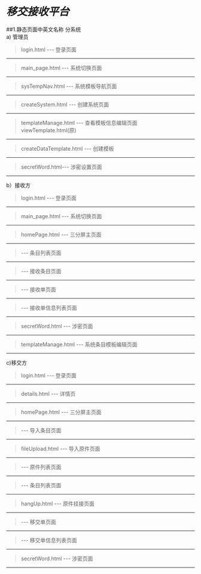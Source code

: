 *移交接收平台*
============================

##1.静态页面中英文名称
分系统<br/>
a) 管理员
>login.html --- 登录页面<br/>
---------------------------------------------
>main_page.html --- 系统切换页面<br/>
---------------------------------------------
>sysTempNav.html --- 系统模板导航页面<br/>
---------------------------------------------
>createSystem.html --- 创建系统页面<br/>
---------------------------------------------
>templateManage.html --- 查看模板信息编辑页面<br/> viewTemplate.html(原)
---------------------------------------------
>createDataTemplate.html --- 创建模板<br/>
---------------------------------------------
>secretWord.html--- 涉密设置页面<br/>
---------------------------------------------
b）接收方
>login.html --- 登录页面<br/>
---------------------------------------------
>main_page.html --- 系统切换页面<br/>
---------------------------------------------
>homePage.html --- 三分屏主页面<br/>
---------------------------------------------
> --- 条目列表页面<br/>
---------------------------------------------
> --- 接收条目页面<br/>
---------------------------------------------
> --- 接收单页面<br/>
---------------------------------------------
> --- 接收单信息列表页面<br/>
---------------------------------------------
>secretWord.html --- 涉密页面<br/>
---------------------------------------------
>templateManage.html --- 系统条目模板编辑页面<br/>
---------------------------------------------

c)移交方
>login.html --- 登录页面<br/>
---------------------------------------------
>details.html --- 详情页<br/>
---------------------------------------------
>homePage.html --- 三分屏主页面<br/>
---------------------------------------------
> --- 导入条目页面<br/>
---------------------------------------------
>fileUpload.html --- 导入原件页面<br/>
---------------------------------------------
> --- 原件列表页面<br/>
------ ---------------------------------------
> --- 条目列表页面<br/>
---------------------------------------------
>hangUp.html --- 原件挂接页面<br/>
---------------------------------------------
> --- 移交单页面<br/>
---------------------------------------------
> --- 移交单信息列表页面<br/>
---------------------------------------------
>secretWord.html --- 涉密页面<br/>
---------------------------------------------

